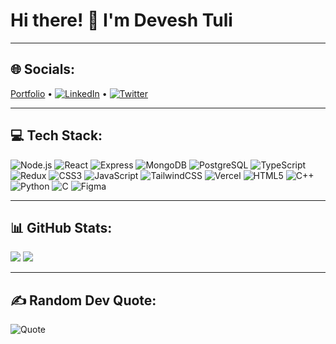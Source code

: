 # Hi there! 👋 I'm Devesh Tuli



---

## 🌐 Socials:
[Portfolio](https://tuli2tuli.vercel.app/) • [![LinkedIn](https://img.shields.io/badge/LinkedIn-%230077B5.svg?style=flat&logo=linkedin&logoColor=white)](https://linkedin.com/in/devesh297) • [![Twitter](https://img.shields.io/badge/Twitter-%231DA1F2.svg?style=flat&logo=twitter&logoColor=white)](https://twitter.com/tuli2tuli) 

---

## 💻 Tech Stack:
![Node.js](https://img.shields.io/badge/Node.js-%23339933.svg?style=flat&logo=node.js&logoColor=white)
![React](https://img.shields.io/badge/React-%2361DAFB.svg?style=flat&logo=react&logoColor=black) 
![Express](https://img.shields.io/badge/Express-%23000000.svg?style=flat&logo=express&logoColor=white)
![MongoDB](https://img.shields.io/badge/MongoDB-%2347A248.svg?style=flat&logo=mongodb&logoColor=white)
![PostgreSQL](https://img.shields.io/badge/PostgreSQL-%23336791.svg?style=flat&logo=postgresql&logoColor=white)
![TypeScript](https://img.shields.io/badge/TypeScript-%23007ACC.svg?style=flat&logo=typescript&logoColor=white)
![Redux](https://img.shields.io/badge/Redux-%23764ABC.svg?style=flat&logo=redux&logoColor=white) 
![CSS3](https://img.shields.io/badge/CSS3-%231572B6.svg?style=flat&logo=css3&logoColor=white) 
![JavaScript](https://img.shields.io/badge/JavaScript-%23F7DF1E.svg?style=flat&logo=javascript&logoColor=black) 
![TailwindCSS](https://img.shields.io/badge/TailwindCSS-%2306B6D4.svg?style=flat&logo=tailwind-css&logoColor=white) 
![Vercel](https://img.shields.io/badge/Vercel-%23000000.svg?style=flat&logo=vercel&logoColor=white) 
![HTML5](https://img.shields.io/badge/HTML5-%23E34F26.svg?style=flat&logo=html5&logoColor=white) 
![C++](https://img.shields.io/badge/C++-%2300599C.svg?style=flat&logo=c%2B%2B&logoColor=white) 
![Python](https://img.shields.io/badge/Python-%233776AB.svg?style=flat&logo=python&logoColor=white) 
![C](https://img.shields.io/badge/C-%2300599C.svg?style=flat&logo=c&logoColor=white) 
![Figma](https://img.shields.io/badge/Figma-%23F24E1E.svg?style=flat&logo=figma&logoColor=white)

---

## 📊 GitHub Stats:
![](https://github-readme-stats.vercel.app/api?username=Devesh0403&theme=default&hide_border=false&include_all_commits=true&count_private=true)
![](https://github-readme-streak-stats.herokuapp.com/?user=Devesh0403&theme=default&hide_border=false)

---

## ✍️ Random Dev Quote:
![Quote](https://quotes-github-readme.vercel.app/api?type=horizontal&theme=default)


